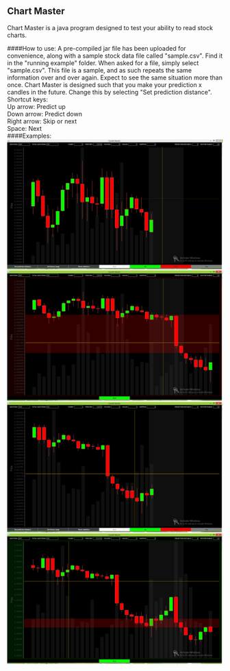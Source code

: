## Chart Master
Chart Master is a java program designed to test your ability to read stock charts.


####How to use:
A pre-compiled jar file has been uploaded for convenience, along with a sample stock data file called "sample.csv".  Find it in the "running example" folder.  When asked for a file, simply select "sample.csv". This file is a sample, and as such repeats the same information over and over again.  Expect to see the same situation more than once.
Chart Master is designed such that you make your prediction x candles in the future.  Change this by selecting "Set prediction distance".
<br />
Shortcut keys:
<br />
  Up arrow:     Predict up
<br />
  Down arrow:   Predict down
<br />
  Right arrow:  Skip or next
<br />
  Space:        Next
<br />
####Examples:
![c1](https://github.com/gkaye/Chart-Master/blob/master/example%20pictures/Capture.PNG)
![c2](https://github.com/gkaye/Chart-Master/blob/master/example%20pictures/Capture2.PNG)
![c3](https://github.com/gkaye/Chart-Master/blob/master/example%20pictures/Capture3.PNG)
![c4](https://github.com/gkaye/Chart-Master/blob/master/example%20pictures/Capture4.PNG)
